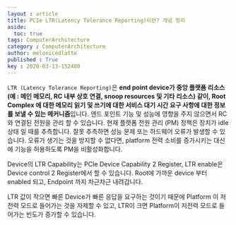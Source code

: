 ```yaml
---
layout : article
title: PCIe LTR(Latency Tolerance Reporting)이란? 개념 정리 
aside:
  toc: true
tags: ComputerArchitecture
category : ComputerArchitecture
author: melonicedlatte
published : True
key : 2020-03-13-152400
---   
```


`LTR (Latency Tolerance Reporting)`은 **end point device가 중앙 플랫폼 리소스 (예 : 메인 메모리, RC 내부 상호 연결, snoop resources 및 기타 리소스) 같이, Root Complex 에 대한 메모리 읽기 및 쓰기에 대한 서비스 대기 시간 요구 사항에 대한 정보를 보낼 수 있는 메커니즘**입니다. 엔드 포인트 기능 및 성능에 영향을 주지 않으면서 RC와 연결된 전원을 관리 할 수 있습니다. 현재 플랫폼 전원 관리 (PM) 정책은 장치가 idle 상태 일 때를 추측합니다. 잘못 추측하면 성능 문제 또는 하드웨어 오류가 발생할 수 있습니다. 오류가 생기는 것을 방지할 수 없다면, platform 전력 소비를 증가시키는 대신에 기능을 허용하도록 PM을 비활성화합니다.

Device의 LTR Capability는 PCIe Device Capability 2 Register, LTR enable은 Device control 2 Register에서 할 수 있습니다. Root에 가까운 device 부터 enabled 되고, Endpoint 까지 차근차근 내려갑니다. 

LTR 값이 작으면 빠른 Device가 빠른 응답을 요구하는 것이기 때문에 Platform 이 저전력 모드로 들어가는 것을 자제할 수 있고, LTR이 크면 Platform이 저전력 모드로 들어가는 빈도가 증가할 수 있습니다. 
